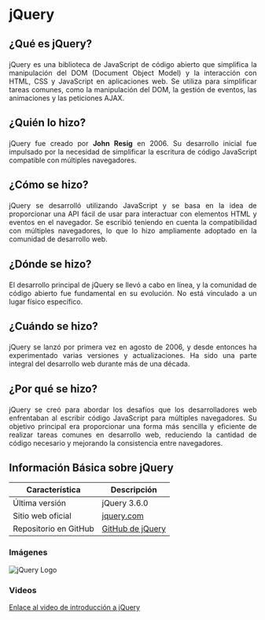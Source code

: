# jQuery

## <p align="justify">¿Qué es jQuery?</p>

<p align="justify">jQuery es una biblioteca de JavaScript de código abierto que simplifica la manipulación del DOM (Document Object Model) y la interacción con HTML, CSS y JavaScript en aplicaciones web. Se utiliza para simplificar tareas comunes, como la manipulación del DOM, la gestión de eventos, las animaciones y las peticiones AJAX.</p>

## <p align="justify">¿Quién lo hizo?</p>

<p align="justify">jQuery fue creado por <strong>John Resig</strong> en 2006. Su desarrollo inicial fue impulsado por la necesidad de simplificar la escritura de código JavaScript compatible con múltiples navegadores.</p>

## <p align="justify">¿Cómo se hizo?</p>

<p align="justify">jQuery se desarrolló utilizando JavaScript y se basa en la idea de proporcionar una API fácil de usar para interactuar con elementos HTML y eventos en el navegador. Se escribió teniendo en cuenta la compatibilidad con múltiples navegadores, lo que lo hizo ampliamente adoptado en la comunidad de desarrollo web.</p>

## <p align="justify">¿Dónde se hizo?</p>

<p align="justify">El desarrollo principal de jQuery se llevó a cabo en línea, y la comunidad de código abierto fue fundamental en su evolución. No está vinculado a un lugar físico específico.</p>

## <p align="justify">¿Cuándo se hizo?</p>

<p align="justify">jQuery se lanzó por primera vez en agosto de 2006, y desde entonces ha experimentado varias versiones y actualizaciones. Ha sido una parte integral del desarrollo web durante más de una década.</p>

## <p align="justify">¿Por qué se hizo?</p>

<p align="justify">jQuery se creó para abordar los desafíos que los desarrolladores web enfrentaban al escribir código JavaScript para múltiples navegadores. Su objetivo principal era proporcionar una forma más sencilla y eficiente de realizar tareas comunes en desarrollo web, reduciendo la cantidad de código necesario y mejorando la consistencia entre navegadores.</p>

## Información Básica sobre jQuery

| Característica      | Descripción                                      |
|---------------------|--------------------------------------------------|
| Última versión      | jQuery 3.6.0                                     |
| Sitio web oficial   | [jquery.com](https://jquery.com/)               |
| Repositorio en GitHub | [GitHub de jQuery](https://github.com/jquery/jquery) |

### Imágenes

![jQuery Logo](https://github.com/MerinoVic115/SMX2-M8UF1A1-HistoriaWeb-2006-jQuery-VictorMerinoSaceda/commit/04d09cc02bef57495b693ec9f33a39d351238e3e)

### Videos

[Enlace al video de introducción a jQuery](URL_DEL_VIDEO)